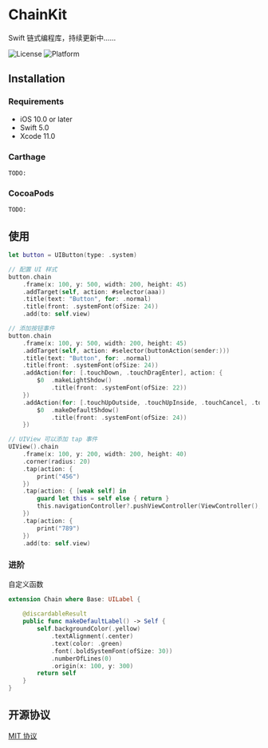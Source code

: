 # ChainKit
Swift 链式编程库，持续更新中……

![License](https://img.shields.io/cocoapods/l/ApplyStyleKit.svg?style=flat)
![Platform](https://img.shields.io/cocoapods/p/ApplyStyleKit.svg?style=flat)


## Installation

### Requirements

* iOS  10.0 or later
* Swift 5.0
* Xcode 11.0

### Carthage

```
TODO:
```



### CocoaPods

```
TODO:
```

## 使用

```Swift
let button = UIButton(type: .system)

// 配置 UI 样式
button.chain
    .frame(x: 100, y: 500, width: 200, height: 45)
    .addTarget(self, action: #selector(aaa))
    .title(text: "Button", for: .normal)
    .title(front: .systemFont(ofSize: 24))
    .add(to: self.view)

// 添加按钮事件
button.chain
    .frame(x: 100, y: 500, width: 200, height: 45)
    .addTarget(self, action: #selector(buttonAction(sender:)))
    .title(text: "Button", for: .normal)
    .title(front: .systemFont(ofSize: 24))
    .addAction(for: [.touchDown, .touchDragEnter], action: {
        $0  .makeLightShdow()
            .title(front: .systemFont(ofSize: 22))
    })
    .addAction(for: [.touchUpOutside, .touchUpInside, .touchCancel, .touchDragExit], action: {
        $0  .makeDefaultShdow()
            .title(front: .systemFont(ofSize: 24))
    })

// UIView 可以添加 tap 事件
UIView().chain
    .frame(x: 100, y: 200, width: 200, height: 40)
    .corner(radius: 20)
    .tap(action: {
        print("456")
    })
    .tap(action: { [weak self] in
        guard let this = self else { return }
        this.navigationController?.pushViewController(ViewController(), animated: true)
    })
    .tap(action: {
        print("789")
    })
    .add(to: self.view)
```

### 进阶

自定义函数

```swift
extension Chain where Base: UILabel {
    
    @discardableResult
    public func makeDefaultLabel() -> Self {
        self.backgroundColor(.yellow)
            .textAlignment(.center)
            .text(color: .green)
            .font(.boldSystemFont(ofSize: 30))
            .numberOfLines(0)
            .origin(x: 100, y: 300)
        return self
    }
}
```

## 开源协议

[MIT 协议](<https://github.com/umisky2018/ChainKit/blob/master/LICENSE>)
